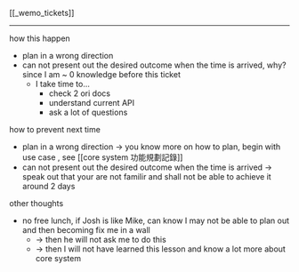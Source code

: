 [[_wemo_tickets]]


---


how this happen
- plan in a wrong direction
- can not present out the desired outcome when the time is arrived, why? since I am ~ 0 knowledge before this ticket
	- I take time to...
		- check 2 ori docs
		- understand current API
		- ask a lot of questions


how to prevent next time
- plan in a wrong direction -> you know more on how to plan, begin with use case , see [[core system 功能規劃記錄]]
- can not present out the desired outcome when the time is arrived -> speak out that your are not familir and shall not be able to achieve it around 2 days 



other thoughts
- no free lunch, if Josh is like Mike, can know I may not be able to plan out and then becoming fix me in a wall
	- -> then he will not ask me to do this
	- -> then I will not have learned this lesson and know a lot more about core system